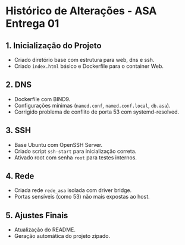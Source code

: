 # Histórico de Alterações - ASA Entrega 01

## 1. Inicialização do Projeto
- Criado diretório base com estrutura para web, dns e ssh.
- Criado `index.html` básico e Dockerfile para o container Web.

## 2. DNS
- Dockerfile com BIND9.
- Configurações mínimas (`named.conf`, `named.conf.local`, `db.asa`).
- Corrigido problema de conflito de porta 53 com systemd-resolved.

## 3. SSH
- Base Ubuntu com OpenSSH Server.
- Criado script `ssh-start` para inicialização correta.
- Ativado root com senha `root` para testes internos.

## 4. Rede
- Criada rede `rede_asa` isolada com driver bridge.
- Portas sensíveis (como 53) não mais expostas ao host.

## 5. Ajustes Finais
- Atualização do README.
- Geração automática do projeto zipado.
